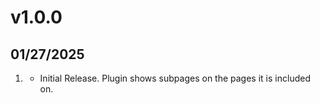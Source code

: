 # v1.0.0
## 01/27/2025

1. [](#new)
    * Initial Release. Plugin shows subpages on the pages it is included on.